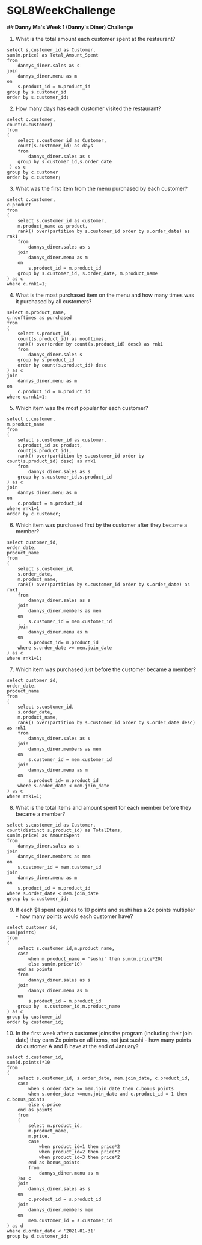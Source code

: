 # SQL8WeekChallenge

**## Danny Ma's Week 1 (Danny's Diner) Challenge**

1. What is the total amount each customer spent at the restaurant?
```
select s.customer_id as Customer, 
sum(m.price) as Total_Amount_Spent
from 
	dannys_diner.sales as s 
join 
	dannys_diner.menu as m
on 
	s.product_id = m.product_id 
group by s.customer_id
order by s.customer_id;
```

2. How many days has each customer visited the restaurant?
```
select c.customer, 
count(c.customer) 
from
(
	select s.customer_id as Customer,
	count(s.customer_id) as days
	from 
		dannys_diner.sales as s
	group by s.customer_id,s.order_date
 ) as c
group by c.customer
order by c.customer;
```

3. What was the first item from the menu purchased by each customer?
```
select c.customer, 
c.product 
from
(
	select s.customer_id as customer,
	m.product_name as product,
	rank() over(partition by s.customer_id order by s.order_date) as rnk1
	from 
		dannys_diner.sales as s 
	join 
		dannys_diner.menu as m
	on 
		s.product_id = m.product_id
	group by s.customer_id, s.order_date, m.product_name
) as c
where c.rnk1=1;
```

4. What is the most purchased item on the menu and how many times was it purchased by all customers?
```
select m.product_name, 
c.nooftimes as purchased
from
(
	select s.product_id, 
	count(s.product_id) as nooftimes, 
	rank() over(order by count(s.product_id) desc) as rnk1
	from 
		dannys_diner.sales s
	group by s.product_id
	order by count(s.product_id) desc
) as c 
join 
	dannys_diner.menu as m
on 
	c.product_id = m.product_id
where c.rnk1=1;
```

5. Which item was the most popular for each customer?
```
select c.customer, 
m.product_name 
from 
(
	select s.customer_id as customer, 
	s.product_id as product,
	count(s.product_id),
	rank() over(partition by s.customer_id order by count(s.product_id) desc) as rnk1 
	from 
		dannys_diner.sales as s 
	group by s.customer_id,s.product_id
) as c 
join 
	dannys_diner.menu as m
on 
	c.product = m.product_id
where rnk1=1
order by c.customer;
```

6. Which item was purchased first by the customer after they became a member?  
```
select customer_id, 
order_date, 
product_name 
from
(  
	select s.customer_id,
	s.order_date,
	m.product_name,
	rank() over(partition by s.customer_id order by s.order_date) as rnk1
	from 
		dannys_diner.sales as s
	join
		dannys_diner.members as mem
	on 
		s.customer_id = mem.customer_id
	join 
		dannys_diner.menu as m
	on 
		s.product_id= m.product_id 
	where s.order_date >= mem.join_date
) as c
where rnk1=1;
```

7. Which item was purchased just before the customer became a member?
```
select customer_id, 
order_date, 
product_name 
from
(
	select s.customer_id,
	s.order_date,
	m.product_name,
	rank() over(partition by s.customer_id order by s.order_date desc) as rnk1
	from 
		dannys_diner.sales as s
	join
		dannys_diner.members as mem
	on 
		s.customer_id = mem.customer_id
	join 
		dannys_diner.menu as m
	on 
		s.product_id= m.product_id 
	where s.order_date < mem.join_date
) as c 
where rnk1=1;
```

8. What is the total items and amount spent for each member before they became a member?
```
select s.customer_id as Customer,
count(distinct s.product_id) as TotalItems, 
sum(m.price) as AmountSpent
from 
	dannys_diner.sales as s
join 
	dannys_diner.members as mem
on
	s.customer_id = mem.customer_id
join 
	dannys_diner.menu as m
on 
	s.product_id = m.product_id
where s.order_date < mem.join_date
group by s.customer_id;
```

9.  If each $1 spent equates to 10 points and sushi has a 2x points multiplier - how many points would each customer have?
```
select customer_id, 
sum(points)
from
(
	select s.customer_id,m.product_name,
	case 
		when m.product_name = 'sushi' then sum(m.price*20)
		else sum(m.price*10)
	end as points
	from 
		dannys_diner.sales as s
	join 
		dannys_diner.menu as m
	on 
		s.product_id = m.product_id
	group by  s.customer_id,m.product_name
) as c
group by customer_id
order by customer_id;
```

10. In the first week after a customer joins the program (including their join date) they earn 2x points on all items, not just sushi - how many points do customer A and B have at the end of January?
```
select d.customer_id, 
sum(d.points)*10 
from
(
	select s.customer_id, s.order_date, mem.join_date, c.product_id, 
	case
		when s.order_date >= mem.join_date then c.bonus_points
		when s.order_date <=mem.join_date and c.product_id = 1 then c.bonus_points
		else c.price
	end as points
	from
	(
		select m.product_id, 
		m.product_name, 
		m.price, 
		case 
			when product_id=1 then price*2
			when product_id=2 then price*2
			when product_id=3 then price*2
		end as bonus_points
		from 
			dannys_diner.menu as m
	)as c 
	join 
		dannys_diner.sales as s
	on
		c.product_id = s.product_id
	join
		dannys_diner.members mem
	on
		mem.customer_id = s.customer_id
) as d
where d.order_date < '2021-01-31'
group by d.customer_id;
```
